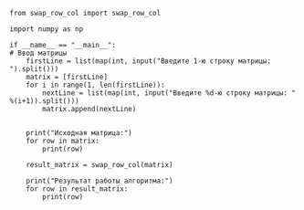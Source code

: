 
    from swap_row_col import swap_row_col
    
    import numpy as np
    
    if __name__ == "__main__":
    # Ввод матрицы
        firstLine = list(map(int, input("Введите 1-ю строку матрицы: ").split()))
        matrix = [firstLine]
        for i in range(1, len(firstLine)):
            nextLine = list(map(int, input("Введите %d-ю строку матрицы: " %(i+1)).split()))
            matrix.append(nextLine)


        print("Исходная матрица:")
        for row in matrix:
            print(row)
    
        result_matrix = swap_row_col(matrix)
    
        print("Результат работы алгоритма:")
        for row in result_matrix:
            print(row)
